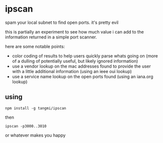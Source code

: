 # ipscan

spam your local subnet to find open ports. it's pretty evil

this is partially an experiment to see how much value i can add to the information returned in a simple port scanner.

here are some notable points:

* color coding of results to help users quickly parse whats going on (more of a dulling of potentially useful, but likely ignored information)
* use a vendor lookup on the mac addresses found to provide the user with a little additional information (using an ieee oui lookup)
* use a service name lookup on the open ports found (using an iana.org lookup)

## using

```
npm install -g tangmi/ipscan
```

then

```
ipscan -p3000..3010
```
or whatever makes you happy
